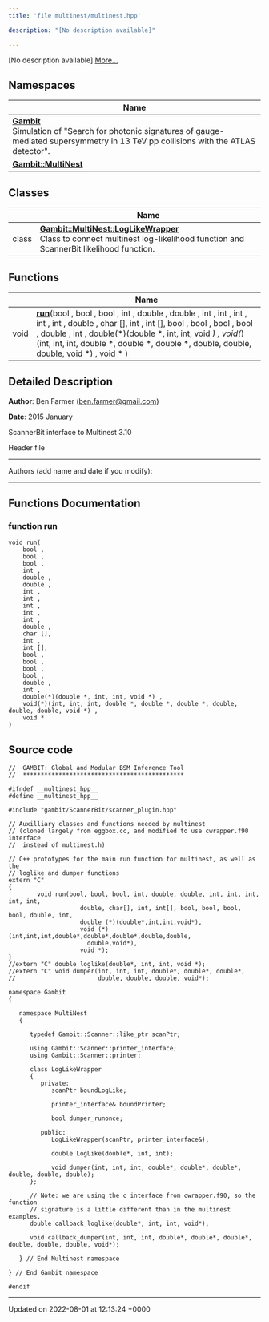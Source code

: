 ```yaml
---
title: 'file multinest/multinest.hpp'

description: "[No description available]"

---
```







[No description available] [More...](#detailed-description)

## Namespaces

| Name           |
| -------------- |
| **[Gambit](/documentation/code/namespaces/namespacegambit/)** <br>Simulation of "Search for photonic signatures of gauge-mediated supersymmetry in 13 TeV pp collisions with the ATLAS detector".  |
| **[Gambit::MultiNest](/documentation/code/namespaces/namespacegambit_1_1multinest/)**  |

## Classes

|                | Name           |
| -------------- | -------------- |
| class | **[Gambit::MultiNest::LogLikeWrapper](/documentation/code/classes/classgambit_1_1multinest_1_1loglikewrapper/)** <br>Class to connect multinest log-likelihood function and ScannerBit likelihood function.  |

## Functions

|                | Name           |
| -------------- | -------------- |
| void | **[run](/documentation/code/files/multinest_8hpp/#function-run)**(bool , bool , bool , int , double , double , int , int , int , int , int , double , char [], int , int [], bool , bool , bool , bool , double , int , double(*)(double *, int, int, void *) , void(*)(int, int, int, double *, double *, double *, double, double, double, void *) , void * ) |

## Detailed Description


**Author**: Ben Farmer ([ben.farmer@gmail.com](mailto:ben.farmer@gmail.com)) 

**Date**: 2015 January

ScannerBit interface to Multinest 3.10

Header file



------------------

Authors (add name and date if you modify):



------------------


## Functions Documentation

### function run

```
void run(
    bool ,
    bool ,
    bool ,
    int ,
    double ,
    double ,
    int ,
    int ,
    int ,
    int ,
    int ,
    double ,
    char [],
    int ,
    int [],
    bool ,
    bool ,
    bool ,
    bool ,
    double ,
    int ,
    double(*)(double *, int, int, void *) ,
    void(*)(int, int, int, double *, double *, double *, double, double, double, void *) ,
    void * 
)
```




## Source code

```
//  GAMBIT: Global and Modular BSM Inference Tool
//  *********************************************

#ifndef __multinest_hpp__
#define __multinest_hpp__

#include "gambit/ScannerBit/scanner_plugin.hpp"

// Auxilliary classes and functions needed by multinest
// (cloned largely from eggbox.cc, and modified to use cwrapper.f90 interface
//  instead of multinest.h)

// C++ prototypes for the main run function for multinest, as well as the
// loglike and dumper functions
extern "C"
{
        void run(bool, bool, bool, int, double, double, int, int, int, int, int,
                    double, char[], int, int[], bool, bool, bool, bool, double, int,
                    double (*)(double*,int,int,void*),
                    void (*)(int,int,int,double*,double*,double*,double,double,
                      double,void*),
                    void *);
}
//extern "C" double loglike(double*, int, int, void *);
//extern "C" void dumper(int, int, int, double*, double*, double*,
//                       double, double, double, void*);

namespace Gambit
{

   namespace MultiNest
   {

      typedef Gambit::Scanner::like_ptr scanPtr;

      using Gambit::Scanner::printer_interface;
      using Gambit::Scanner::printer;

      class LogLikeWrapper
      {
         private:
            scanPtr boundLogLike;

            printer_interface& boundPrinter;

            bool dumper_runonce;

         public:
            LogLikeWrapper(scanPtr, printer_interface&);

            double LogLike(double*, int, int);

            void dumper(int, int, int, double*, double*, double*, double, double, double);
      };

      // Note: we are using the c interface from cwrapper.f90, so the function
      // signature is a little different than in the multinest examples.
      double callback_loglike(double*, int, int, void*);

      void callback_dumper(int, int, int, double*, double*, double*, double, double, double, void*);

   } // End Multinest namespace

} // End Gambit namespace

#endif
```


-------------------------------

Updated on 2022-08-01 at 12:13:24 +0000
